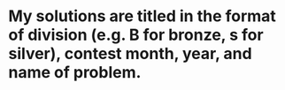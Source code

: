 # My solutions are titled in the format of division (e.g. B for bronze, s for silver), contest month, year, and name of problem. 
